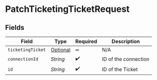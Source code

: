 # PatchTicketingTicketRequest


## Fields

| Field                                                               | Type                                                                | Required                                                            | Description                                                         |
| ------------------------------------------------------------------- | ------------------------------------------------------------------- | ------------------------------------------------------------------- | ------------------------------------------------------------------- |
| `ticketingTicket`                                                   | [Optional<TicketingTicket>](../../models/shared/TicketingTicket.md) | :heavy_minus_sign:                                                  | N/A                                                                 |
| `connectionId`                                                      | *String*                                                            | :heavy_check_mark:                                                  | ID of the connection                                                |
| `id`                                                                | *String*                                                            | :heavy_check_mark:                                                  | ID of the Ticket                                                    |